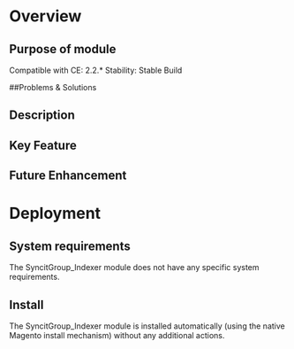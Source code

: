 # Overview

## Purpose of module
	

Compatible with CE: 2.2.*
Stability: Stable Build


##Problems & Solutions
	

## Description 
	

## Key Feature 
	

## Future Enhancement 
	

# Deployment

## System requirements
The SyncitGroup_Indexer module does not have any specific system requirements.

## Install
The SyncitGroup_Indexer module is installed automatically (using the native Magento install mechanism) without any additional actions.
